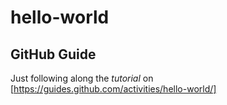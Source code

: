 # hello-world
## GitHub Guide

Just following along the _tutorial_ on [https://guides.github.com/activities/hello-world/]
